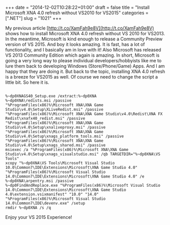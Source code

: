 +++
date = "2014-12-02T10:28:22+01:00"
draft = false
title = "Install Microsoft XNA 4.0 refresh without VS2010 for VS2015"
categories = [".NET"]
slug = "1021"
+++

My previous article [http://t.co/XamFah9e8V](http://t.co/XamFah9e8V) shows how to install Microsoft XNA 4.0 refresh without VS 2010 for VS2013. In the meantime, Microsoft is kind enough to release a Community Preview version of VS 2015. And boy it looks amazing. It is fast, has a lot of functionality, and I basically am in love with it! Also Microsoft has released VS 2013 Community Edition which again is amazing. In short, Microsoft is going a very long way to please individual developers/hobbyists like me to lure them back to developing Windows (Store/Phone/Game) Apps. And I am happy that they are doing it. But back to the topic, installing XNA 4.0 refresh is a breeze for VS2015 as well. Of course we need to change the script a little bit. So here it is.

```

%~dp0XNAGS40_Setup.exe /extract:%~dp0XNA
%~dp0XNA\redists.msi /passive
"%ProgramFiles(x86)%\Microsoft XNA\XNA Game Studio\v4.0\Setup\XLiveRedist.msi" /passive
"%ProgramFiles(x86)%\Microsoft XNA\XNA Game Studio\v4.0\Redist\XNA FX Redist\xnafx40_redist.msi" /passive
"%ProgramFiles(x86)%\Microsoft XNA\XNA Game Studio\v4.0\Setup\xnaliveproxy.msi" /passive
"%ProgramFiles(x86)%\Microsoft XNA\XNA Game Studio\v4.0\Setup\xnags_platform_tools.msi" /passive
"%ProgramFiles(x86)%\Microsoft XNA\XNA Game Studio\v4.0\Setup\xnags_shared.msi" /passive
msiexec /a "%ProgramFiles(x86)%\Microsoft XNA\XNA Game Studio\v4.0\Setup\xnags_visualstudio.msi" /qb TARGETDIR="%~dp0XNA\VS Tools"
xcopy "%~dp0XNA\VS Tools\Microsoft Visual Studio 10.0\Common7\IDE\Extensions\Microsoft\XNA Game Studio 4.0" "%ProgramFiles(x86)%\Microsoft Visual Studio 14.0\Common7\IDE\Extensions\Microsoft\XNA Game Studio 4.0" /e
%~dp0XNA\arpentry.msi /passive
%~dp0FindAndReplace.exe "%ProgramFiles(x86)%\Microsoft Visual Studio 14.0\Common7\IDE\Extensions\Microsoft\XNA Game Studio 4.0\extension.vsixmanifest" "10.0" "14.0"
"%ProgramFiles(x86)%\Microsoft Visual Studio 14.0\Common7\IDE\devenv.exe" /setup
rmdir %~dp0XNA /s /q

```

Enjoy your VS 2015 Experience!

